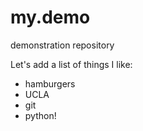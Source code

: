 # my.demo
demonstration repository

Let's add a list of things I like:
+ hamburgers
+ UCLA
+ git
+ python!
